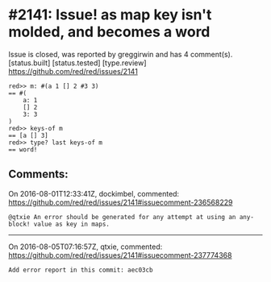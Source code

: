 
#2141: Issue! as map key isn't molded, and becomes a word
================================================================================
Issue is closed, was reported by greggirwin and has 4 comment(s).
[status.built] [status.tested] [type.review]
<https://github.com/red/red/issues/2141>

```
red>> m: #(a 1 [] 2 #3 3)
== #(
    a: 1
    [] 2
    3: 3
)
red>> keys-of m
== [a [] 3]
red>> type? last keys-of m
== word!
```



Comments:
--------------------------------------------------------------------------------

On 2016-08-01T12:33:41Z, dockimbel, commented:
<https://github.com/red/red/issues/2141#issuecomment-236568229>

    @qtxie An error should be generated for any attempt at using an any-block! value as key in maps.

--------------------------------------------------------------------------------

On 2016-08-05T07:16:57Z, qtxie, commented:
<https://github.com/red/red/issues/2141#issuecomment-237774368>

    Add error report in this commit: aec03cb

